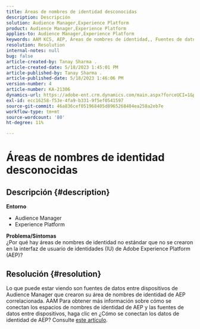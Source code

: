 ```yaml
---
title: Áreas de nombres de identidad desconocidas
description: Descripción
solution: Audience Manager,Experience Platform
product: Audience Manager,Experience Platform
applies-to: Audience Manager,Experience Platform
keywords: AAM KCS, AEP, Áreas de nombres de identidad,, Fuentes de datos
resolution: Resolution
internal-notes: null
bug: false
article-created-by: Tanay Sharma .
article-created-date: 5/18/2023 1:45:01 PM
article-published-by: Tanay Sharma .
article-published-date: 5/18/2023 1:46:06 PM
version-number: 4
article-number: KA-21306
dynamics-url: https://adobe-ent.crm.dynamics.com/main.aspx?forceUCI=1&pagetype=entityrecord&etn=knowledgearticle&id=0d534b2f-82f5-ed11-8848-6045bd006268
exl-id: ecc16258-f53e-4fa9-b331-9f5ef0541597
source-git-commit: 46a836cef051968405d8965268404ea258a2eb7e
workflow-type: tm+mt
source-wordcount: '80'
ht-degree: 11%

---
```


# Áreas de nombres de identidad desconocidas

## Descripción {#description}

<b>Entorno</b>
- Audience Manager
- Experience Platform




<b>Problema/Síntomas</b>
<br>¿Por qué hay áreas de nombres de identidad no estándar que no se crearon en la interfaz de usuario de identidades (IU) de Adobe Experience Platform (AEP)?<br>

## Resolución {#resolution}


Lo que puede estar viendo son fuentes de datos entre dispositivos de Audience Manager que crearon su área de nombres de identidad de AEP correlacionada. AAM Para obtener más información sobre cómo se conectan los espacios de nombres de identidad de AEP y las fuentes de datos entre dispositivos, haga clic en ¿Cómo se conectan los datos de identidad de AEP? Consulte [este artículo](https://experienceleague.adobe.com/docs/experience-cloud-kcs/kbarticles/KA-21305.html?lang=es).

